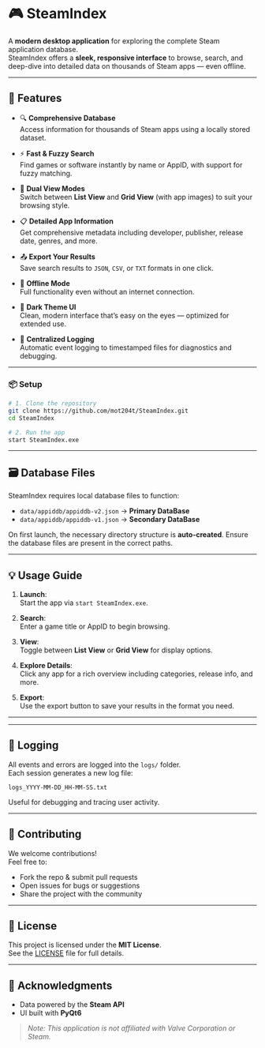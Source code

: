 # 🎮 SteamIndex

A **modern desktop application** for exploring the complete Steam application database.  
SteamIndex offers a **sleek, responsive interface** to browse, search, and deep-dive into detailed data on thousands of Steam apps — even offline.


---

## 🚀 Features

- 🔍 **Comprehensive Database**  
  Access information for thousands of Steam apps using a locally stored dataset.

- ⚡ **Fast & Fuzzy Search**  
  Find games or software instantly by name or AppID, with support for fuzzy matching.

- 🧱 **Dual View Modes**  
  Switch between **List View** and **Grid View** (with app images) to suit your browsing style.

- 📋 **Detailed App Information**  
  Get comprehensive metadata including developer, publisher, release date, genres, and more.

- 📤 **Export Your Results**  
  Save search results to `JSON`, `CSV`, or `TXT` formats in one click.

- 📡 **Offline Mode**  
  Full functionality even without an internet connection.

- 🌙 **Dark Theme UI**  
  Clean, modern interface that’s easy on the eyes — optimized for extended use.

- 📝 **Centralized Logging**  
  Automatic event logging to timestamped files for diagnostics and debugging.

---


### 📦 Setup

```bash
# 1. Clone the repository
git clone https://github.com/mot204t/SteamIndex.git
cd SteamIndex

# 2. Run the app
start SteamIndex.exe
```

---

## 🗃 Database Files

SteamIndex requires local database files to function:

- `data/appiddb/appiddb-v2.json` → **Primary DataBase**
- `data/appiddb/appiddb-v1.json` → **Secondary DataBase**

On first launch, the necessary directory structure is **auto-created**. Ensure the database files are present in the correct paths.

---

## 💡 Usage Guide

1. **Launch**:  
   Start the app via `start SteamIndex.exe`.

2. **Search**:  
   Enter a game title or AppID to begin browsing.

3. **View**:  
   Toggle between **List View** or **Grid View** for display options.

4. **Explore Details**:  
   Click any app for a rich overview including categories, release info, and more.

5. **Export**:  
   Use the export button to save your results in the format you need.

---

---

## 📑 Logging

All events and errors are logged into the `logs/` folder.  
Each session generates a new log file:  
```
logs_YYYY-MM-DD_HH-MM-SS.txt
```

Useful for debugging and tracing user activity.

---

## 🤝 Contributing

We welcome contributions!  
Feel free to:

- Fork the repo & submit pull requests
- Open issues for bugs or suggestions
- Share the project with the community

---

## 📄 License

This project is licensed under the **MIT License**.  
See the [LICENSE](LICENSE) file for full details.

---

## 🙌 Acknowledgments

- Data powered by the **Steam API**
- UI built with **PyQt6**

> _Note: This application is not affiliated with Valve Corporation or Steam._
